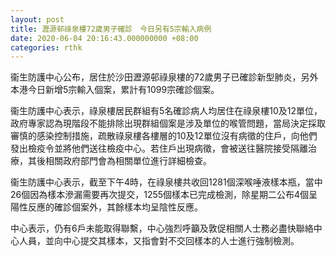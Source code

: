 ```yaml
---
layout: post
title: 瀝源邨祿泉樓72歲男子確診　今日另有5宗輸入病例
date: 2020-06-04 20:16:43.000000000 +08:00
categories: rthk
---
```


衞生防護中心公布，居住於沙田瀝源邨祿泉樓的72歲男子已確診新型肺炎，另外本港今日新增5宗輸入個案，累計有1099宗確診個案。

衞生防護中心表示，祿泉樓居民群組有5名確診病人均居住在祿泉樓10及12單位，政府專家認為現階段不能排除出現群組個案是涉及單位的喉管問題，當局決定採取審慎的感染控制措施，疏散祿泉樓各樓層的10及12單位沒有病徵的住戶，向他們發出檢疫令並將他們送往檢疫中心。若住戶出現病徵，會被送往醫院接受隔離治療，其後相關政府部門會為相關單位進行詳細檢查。
 
衞生防護中心表示，截至下午4時，在祿泉樓共收回1281個深喉唾液樣本瓶，當中26個因為樣本滲漏需要再次提交，1255個樣本已完成檢測，除星期二公布4個呈陽性反應的確診個案外，其餘樣本均呈陰性反應。
 
中心表示，仍有6戶未能取得聯繫，中心強烈呼籲及敦促相關人士務必盡快聯絡中心人員，並向中心提交其樣本，又指會對不交回樣本的人士進行強制檢測。

